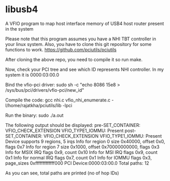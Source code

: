 # libusb4
A VFIO program to map host interface memory of USB4 host router present in the system

Please note that this program assumes you have a NHI TBT controller in your linux system. 
Also, you have to clone this git repository for some functions to work. https://github.com/pciutils/pciutils

After cloning the above repo, you need to compile it so run make. 

Now, check your PCI tree and see which ID represents NHI controller. In my system it is 0000:03:00.0

Bind the vfio-pci driver: sudo sh -c "echo 8086 15e8 > /sys/bus/pci/drivers/vfio-pci/new_id"

Compile the code: gcc nhi.c vfio_nhi_enumerate.c -I/home/rajatkha/pciutils/lib -lpci

Run the binary: sudo ./a.out

The following output should be displayed:
pre-SET_CONTAINER:
VFIO_CHECK_EXTENSION VFIO_TYPE1_IOMMU: Present
post-SET_CONTAINER:
VFIO_CHECK_EXTENSION VFIO_TYPE1_IOMMU: Present
Device supports 9 regions, 5 irqs
Info for region 0
size 0x40000, offset 0x0, flags 0x7
Info for region 7
size 0x1000, offset 0x70000000000, flags 0x3
Info for MSIX IRQ
flags 0x9, count 0x10
Info for MSI IRQ
flags 0x9, count 0x1
Info for normal IRQ
flags 0x7, count 0x1
Info for IOMMU
flags 0x3, page_sizes 0xfffffffffffff000
PCI Device:0000:03:00.0
Total paths: 12

As you can see, total paths are printed (no of hop IDs)

